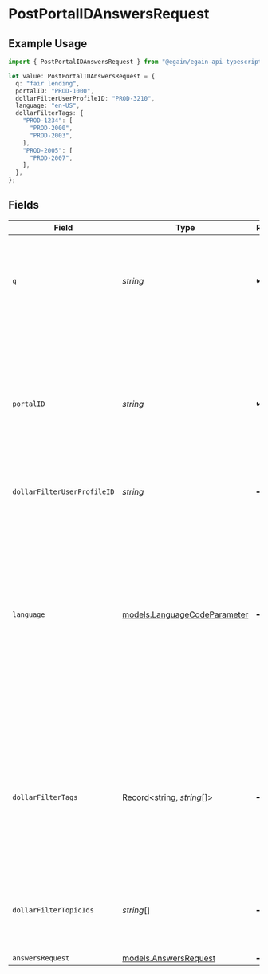 # PostPortalIDAnswersRequest

## Example Usage

```typescript
import { PostPortalIDAnswersRequest } from "@egain/egain-api-typescript/models/operations";

let value: PostPortalIDAnswersRequest = {
  q: "fair lending",
  portalID: "PROD-1000",
  dollarFilterUserProfileID: "PROD-3210",
  language: "en-US",
  dollarFilterTags: {
    "PROD-1234": [
      "PROD-2000",
      "PROD-2003",
    ],
    "PROD-2005": [
      "PROD-2007",
    ],
  },
};
```

## Fields

| Field                                                                                                                                                                                                     | Type                                                                                                                                                                                                      | Required                                                                                                                                                                                                  | Description                                                                                                                                                                                               | Example                                                                                                                                                                                                   |
| --------------------------------------------------------------------------------------------------------------------------------------------------------------------------------------------------------- | --------------------------------------------------------------------------------------------------------------------------------------------------------------------------------------------------------- | --------------------------------------------------------------------------------------------------------------------------------------------------------------------------------------------------------- | --------------------------------------------------------------------------------------------------------------------------------------------------------------------------------------------------------- | --------------------------------------------------------------------------------------------------------------------------------------------------------------------------------------------------------- |
| `q`                                                                                                                                                                                                       | *string*                                                                                                                                                                                                  | :heavy_check_mark:                                                                                                                                                                                        | The search query string. The string must be escaped as required by the URL syntax rules.                                                                                                                  | fair lending                                                                                                                                                                                              |
| `portalID`                                                                                                                                                                                                | *string*                                                                                                                                                                                                  | :heavy_check_mark:                                                                                                                                                                                        | The ID of the portal being accessed.<br><br>A portal ID is composed of a 2-4 letter prefix, followed by a dash and 4-15 digits.                                                                           | PROD-1000                                                                                                                                                                                                 |
| `dollarFilterUserProfileID`                                                                                                                                                                               | *string*                                                                                                                                                                                                  | :heavy_minus_sign:                                                                                                                                                                                        | N/A                                                                                                                                                                                                       | PROD-3210                                                                                                                                                                                                 |
| `language`                                                                                                                                                                                                | [models.LanguageCodeParameter](../../models/languagecodeparameter.md)                                                                                                                                     | :heavy_minus_sign:                                                                                                                                                                                        | The language that describes the details of a resource. Resources available in different languages may differ from each other. <br><br> If lang is not passed, then the portal's default language is used. | en-US                                                                                                                                                                                                     |
| `dollarFilterTags`                                                                                                                                                                                        | Record<string, *string*[]>                                                                                                                                                                                | :heavy_minus_sign:                                                                                                                                                                                        | An object where each key is a **Category Tag ID** (numeric string),  <br/>and each value is an array of **Tag IDs** for that category.<br/>                                                               | {<br/>"PROD-1234": [<br/>"PROD-2000",<br/>"PROD-2003"<br/>],<br/>"PROD-2005": [<br/>"PROD-2007"<br/>]<br/>}                                                                                               |
| `dollarFilterTopicIds`                                                                                                                                                                                    | *string*[]                                                                                                                                                                                                | :heavy_minus_sign:                                                                                                                                                                                        | An array of topic IDs. It is used to restrict search results to specific topics.                                                                                                                          |                                                                                                                                                                                                           |
| `answersRequest`                                                                                                                                                                                          | [models.AnswersRequest](../../models/answersrequest.md)                                                                                                                                                   | :heavy_minus_sign:                                                                                                                                                                                        | N/A                                                                                                                                                                                                       |                                                                                                                                                                                                           |